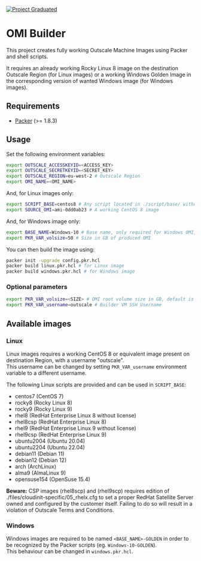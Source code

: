 [![Project Graduated](https://docs.outscale.com/fr/userguide/_images/Project-Graduated-green.svg)](https://docs.outscale.com/en/userguide/Open-Source-Projects.html)

# OMI Builder
This project creates fully working Outscale Machine Images using Packer and shell scripts.

It requires an already working Rocky Linux 8 image on the destination Outscale Region (for Linux images) or a working Windows Golden Image in the corresponding version of wanted Windows image (for Windows images).

## Requirements
 * [Packer](https://www.packer.io/downloads) (>= 1.8.3)

## Usage
Set the following environment variables:
```bash
export OUTSCALE_ACCESSKEYID=<ACCESS_KEY>
export OUTSCALE_SECRETKEYID=<SECRET_KEY>
export OUTSCALE_REGION=eu-west-2 # Outscale Region
export OMI_NAME=<OMI_NAME>
```
And, for Linux images only:
```bash
export SCRIPT_BASE=centos8 # Any script located in ./script/base/ without .sh extension
export SOURCE_OMI=ami-0dd0ab23 # A working CentOS 8 image
```
And, for Windows image only:
```bash
export BASE_NAME=Windows-10 # Base name, only required for Windows OMI, see below
export PKR_VAR_volsize=50 # Size in GB of produced OMI
```
You can then build the image using:
```bash
packer init -upgrade config.pkr.hcl
packer build linux.pkr.hcl # for Linux image
packer build windows.pkr.hcl # for Windows image
```

### Optional parameters
```bash
export PKR_VAR_volsize=<SIZE> # OMI root volume size in GB, default is 10
export PKR_VAR_username=outscale # Builder VM SSH Username
```

## Available images
### Linux
Linux images requires a working CentOS 8 or equivalent image present on destination Region, with a username "outscale".   
This username can be changed by setting `PKR_VAR_username` environment variable to a different username.

The following Linux scripts are provided and can be used in `SCRIPT_BASE`:

 * centos7 (CentOS 7)
 * rocky8 (Rocky Linux 8)
 * rocky9 (Rocky Linux 9)
 * rhel8 (RedHat Enterprise Linux 8 without license)
 * rhel8csp (RedHat Enterprise Linux 8)
 * rhel9 (RedHat Enterprise Linux 9 without license)
 * rhel9csp (RedHat Enterprise Linux 9)
 * ubuntu2004 (Ubuntu 20.04)
 * ubuntu2204 (Ubuntu 22.04)
 * debian11 (Debian 11)
 * debian12 (Debian 12)
 * arch (ArchLinux)
 * alma9 (AlmaLinux 9)
 * opensuse154 (OpenSuse 15.4)

**Beware:** CSP images (rhel8scp) and (rhel9scp) requires edition of ./files/cloudinit-specific/05_rhelx.cfg to set a proper RedHat Satellite Server owned and configured by the customer itself.
Failing to do so will result in a violation of Outscale Terms and Conditions.

### Windows
Windows images are required to be named `<BASE_NAME>-GOLDEN` in order to be recognized by the Packer scripts (eg. `Windows-10-GOLDEN`).  
This behaviour can be changed in `windows.pkr.hcl`.
